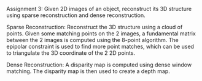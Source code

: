 Assignment 3: Given 2D images of an object, reconstruct its 3D structure using sparse reconstruction and dense reconstruction.

Sparse Reconstruction: Reconstruct the 3D structure using a cloud of points.   Given some matching points on the 2 images, a fundamental matrix between the 2 images is computed
using the 8-point algorithm.
The epipolar constraint is used to find more point matches, which can be used to triangulate the 3D coordinate of the 2 2D points.

Dense Reconstruction: A disparity map is computed using dense window matching.  The disparity map is then used to create a depth map.
